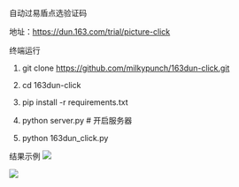 
自动过易盾点选验证码  
  
地址：https://dun.163.com/trial/picture-click  
  
终端运行
1. git clone https://github.com/milkypunch/163dun-click.git

2. cd 163dun-click

3. pip install -r requirements.txt

4. python server.py # 开启服务器

5. python 163dun_click.py 

结果示例
![](https://private-user-images.githubusercontent.com/169036280/412800633-965af3b8-0509-4644-81ab-62e4714f1aa5.png?jwt=eyJhbGciOiJIUzI1NiIsInR5cCI6IkpXVCJ9.eyJpc3MiOiJnaXRodWIuY29tIiwiYXVkIjoicmF3LmdpdGh1YnVzZXJjb250ZW50LmNvbSIsImtleSI6ImtleTUiLCJleHAiOjE3Mzk0MzY1NzcsIm5iZiI6MTczOTQzNjI3NywicGF0aCI6Ii8xNjkwMzYyODAvNDEyODAwNjMzLTk2NWFmM2I4LTA1MDktNDY0NC04MWFiLTYyZTQ3MTRmMWFhNS5wbmc_WC1BbXotQWxnb3JpdGhtPUFXUzQtSE1BQy1TSEEyNTYmWC1BbXotQ3JlZGVudGlhbD1BS0lBVkNPRFlMU0E1M1BRSzRaQSUyRjIwMjUwMjEzJTJGdXMtZWFzdC0xJTJGczMlMkZhd3M0X3JlcXVlc3QmWC1BbXotRGF0ZT0yMDI1MDIxM1QwODQ0MzdaJlgtQW16LUV4cGlyZXM9MzAwJlgtQW16LVNpZ25hdHVyZT0zM2QyNTFjMzg4ZTAyNmJhZjFiNDFkZDY0MmQxNDA0NjcwYzdmZmFiOWQ1YmZkZmM1ZjYxODM2YTJiYTc4OTQ2JlgtQW16LVNpZ25lZEhlYWRlcnM9aG9zdCJ9.VK5N1oUAdFi6D8KzCV9BpPfDOChdSBbPrVtVBvQg1Rw)
  
![](https://private-user-images.githubusercontent.com/169036280/412800632-c1881db9-1421-4933-9e1e-56607aebb3b8.png?jwt=eyJhbGciOiJIUzI1NiIsInR5cCI6IkpXVCJ9.eyJpc3MiOiJnaXRodWIuY29tIiwiYXVkIjoicmF3LmdpdGh1YnVzZXJjb250ZW50LmNvbSIsImtleSI6ImtleTUiLCJleHAiOjE3Mzk0MzY1NzcsIm5iZiI6MTczOTQzNjI3NywicGF0aCI6Ii8xNjkwMzYyODAvNDEyODAwNjMyLWMxODgxZGI5LTE0MjEtNDkzMy05ZTFlLTU2NjA3YWViYjNiOC5wbmc_WC1BbXotQWxnb3JpdGhtPUFXUzQtSE1BQy1TSEEyNTYmWC1BbXotQ3JlZGVudGlhbD1BS0lBVkNPRFlMU0E1M1BRSzRaQSUyRjIwMjUwMjEzJTJGdXMtZWFzdC0xJTJGczMlMkZhd3M0X3JlcXVlc3QmWC1BbXotRGF0ZT0yMDI1MDIxM1QwODQ0MzdaJlgtQW16LUV4cGlyZXM9MzAwJlgtQW16LVNpZ25hdHVyZT01ZDdhOWRkNmIzMjIyZjQzMzBiMzgyNTY2NmZiOWVhMDYwNzA5ZWVjZTcwMDUwMWJkMjNlZWZmYmI4ZjdkZTQzJlgtQW16LVNpZ25lZEhlYWRlcnM9aG9zdCJ9.SG0eMkWh8FLUoqXCzKpcWqmebJlmLJQNB5quXkeP5Ks)
